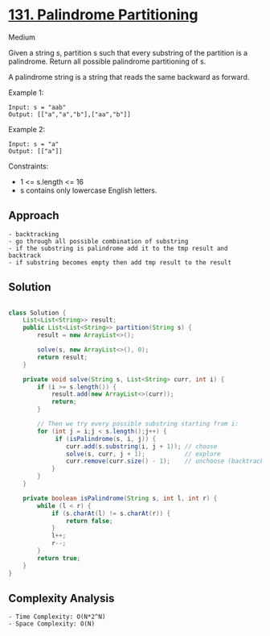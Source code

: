 # [131. Palindrome Partitioning](https://leetcode.com/problems/palindrome-partitioning/)
Medium


Given a string s, partition s such that every substring of the partition is a palindrome. Return all possible palindrome partitioning of s.

A palindrome string is a string that reads the same backward as forward.

 

Example 1:
```
Input: s = "aab"
Output: [["a","a","b"],["aa","b"]]
```
Example 2:
```
Input: s = "a"
Output: [["a"]]
 ```

Constraints:

- 1 <= s.length <= 16
- s contains only lowercase English letters.

## Approach
```
- backtracking
- go through all possible combination of substring
- if the substring is palindrome add it to the tmp result and backtrack
- if substring becomes empty then add tmp result to the result

```

## Solution
```java

class Solution {
    List<List<String>> result;
    public List<List<String>> partition(String s) {
        result = new ArrayList<>();

        solve(s, new ArrayList<>(), 0);
        return result;
    }

    private void solve(String s, List<String> curr, int i) {
        if (i >= s.length()) {
            result.add(new ArrayList<>(curr));
            return;
        }

        // Then we try every possible substring starting from i:
        for (int j = i;j < s.length();j++) {
             if (isPalindrome(s, i, j)) {
                curr.add(s.substring(i, j + 1)); // choose
                solve(s, curr, j + 1);           // explore
                curr.remove(curr.size() - 1);    // unchoose (backtrack)
            }
        }  
    }

    private boolean isPalindrome(String s, int l, int r) {
        while (l < r) {
            if (s.charAt(l) != s.charAt(r)) {
                return false;
            }
            l++;
            r--;
        }
        return true;
    }
}


```

## Complexity Analysis
```
- Time Complexity: O(N*2^N)
- Space Complexity: O(N)
```
